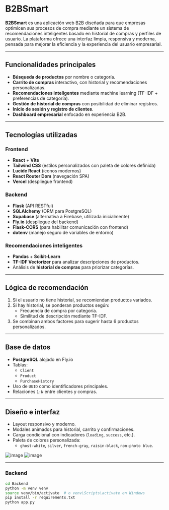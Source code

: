 # B2BSmart

**B2BSmart** es una aplicación web B2B diseñada para que empresas optimicen sus procesos de compra mediante un sistema de recomendaciones inteligentes basado en historial de compras y perfiles de usuario. La plataforma ofrece una interfaz limpia, responsiva y moderna, pensada para mejorar la eficiencia y la experiencia del usuario empresarial.

---

## Funcionalidades principales

- **Búsqueda de productos** por nombre o categoría.
- **Carrito de compras** interactivo, con historial y recomendaciones personalizadas.
- **Recomendaciones inteligentes** mediante machine learning (TF-IDF + preferencias de categoría).
- **Gestión de historial de compras** con posibilidad de eliminar registros.
- **Inicio de sesión y registro de clientes**.
- **Dashboard empresarial** enfocado en experiencia B2B.

---

## Tecnologías utilizadas

### Frontend

- **React** + **Vite**  
- **Tailwind CSS** (estilos personalizados con paleta de colores definida)
- **Lucide React** (íconos modernos)
- **React Router Dom** (navegación SPA)
- **Vercel** (despliegue frontend)

### Backend

- **Flask** (API RESTful)
- **SQLAlchemy** (ORM para PostgreSQL)
- **Supabase** (alternativa a Firebase, utilizada inicialmente)
- **Fly.io** (despliegue del backend)
- **Flask-CORS** (para habilitar comunicación con frontend)
- **dotenv** (manejo seguro de variables de entorno)

### Recomendaciones inteligentes

- **Pandas** + **Scikit-Learn**  
- **TF-IDF Vectorizer** para analizar descripciones de productos.
- Análisis de **historial de compras** para priorizar categorías.

---

## Lógica de recomendación

1. Si el usuario no tiene historial, se recomiendan productos variados.
2. Si hay historial, se ponderan productos según:
   - Frecuencia de compra por categoría.
   - Similitud de descripción mediante TF-IDF.
3. Se combinan ambos factores para sugerir hasta 6 productos personalizados.

---

## Base de datos

- **PostgreSQL** alojado en Fly.io
- Tablas:
  - `Client`
  - `Product`
  - `PurchaseHistory`
- Uso de `UUID` como identificadores principales.
- Relaciones `1:N` entre clientes y compras.

---

## Diseño e interfaz

- Layout responsivo y moderno.
- Modales animados para historial, carrito y confirmaciones.
- Carga condicional con indicadores (`loading`, `success`, etc.).
- Paleta de colores personalizada:
  - `ghost-white`, `silver`, `french-gray`, `raisin-black`, `non-photo blue`.

![image](https://github.com/user-attachments/assets/d63361ed-f882-42ad-be5c-32bbc50e52f2)
![image](https://github.com/user-attachments/assets/751bf90b-2859-4ee4-8b8d-8047ae6d4f54)


---

### Backend

```bash
cd Backend
python -m venv venv
source venv/bin/activate  # o venv\Scripts\activate en Windows
pip install -r requirements.txt
python app.py
